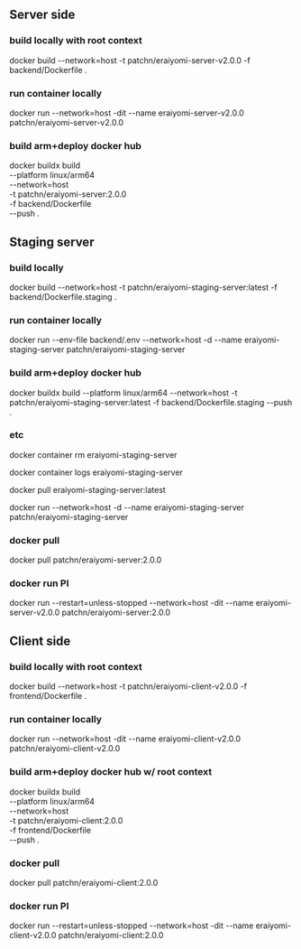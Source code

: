 
## Server side

### build locally with root context
docker build --network=host -t patchn/eraiyomi-server-v2.0.0 -f backend/Dockerfile .

### run container locally
docker run --network=host -dit --name eraiyomi-server-v2.0.0 patchn/eraiyomi-server-v2.0.0

### build arm+deploy docker hub
docker buildx build \
    --platform linux/arm64 \
    --network=host \
    -t patchn/eraiyomi-server:2.0.0 \
    -f backend/Dockerfile \
    --push .

## Staging server
### build locally
docker build --network=host -t patchn/eraiyomi-staging-server:latest -f backend/Dockerfile.staging .

### run container locally

docker run --env-file backend/.env --network=host -d --name eraiyomi-staging-server patchn/eraiyomi-staging-server

### build arm+deploy docker hub
docker buildx build --platform linux/arm64 --network=host -t patchn/eraiyomi-staging-server:latest -f backend/Dockerfile.staging --push .

### etc
docker container rm eraiyomi-staging-server

docker container logs eraiyomi-staging-server

docker pull eraiyomi-staging-server:latest

docker run --network=host -d --name eraiyomi-staging-server patchn/eraiyomi-staging-server


### docker pull
docker pull patchn/eraiyomi-server:2.0.0

### docker run PI
docker run --restart=unless-stopped	--network=host -dit --name eraiyomi-server-v2.0.0 patchn/eraiyomi-server:2.0.0

## Client side

### build locally with root context
docker build --network=host -t patchn/eraiyomi-client-v2.0.0 -f frontend/Dockerfile .

### run container locally
docker run --network=host -dit --name eraiyomi-client-v2.0.0 patchn/eraiyomi-client-v2.0.0

### build arm+deploy docker hub w/ root context
docker buildx build \
    --platform linux/arm64 \
    --network=host \
    -t patchn/eraiyomi-client:2.0.0 \
    -f frontend/Dockerfile \
    --push .

### docker pull
docker pull patchn/eraiyomi-client:2.0.0

### docker run PI
docker run --restart=unless-stopped	--network=host -dit --name eraiyomi-client-v2.0.0 patchn/eraiyomi-client:2.0.0